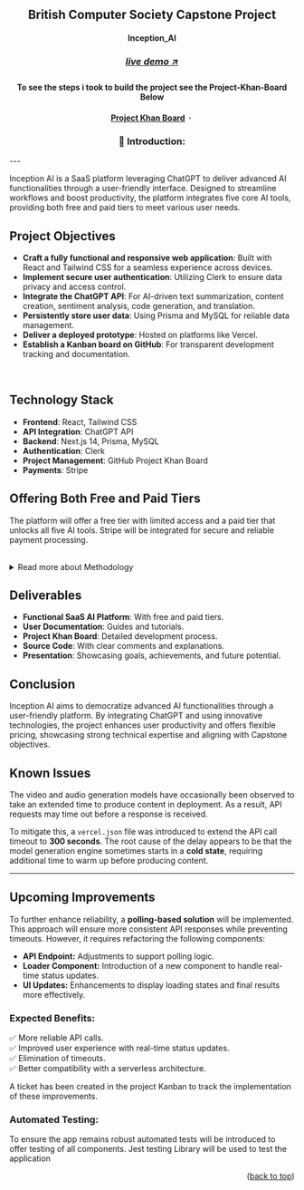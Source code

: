 <a name="readme-top"></a>

<!-- -------------------------------------------------------------------------- -->
<!-- HEADING STUFF  -->
<div>
<div align="center">
  <h2>British Computer Society Capstone Project</h2>
  <h4>Inception_AI<h4>
  <h3> 
    <a href='https://saa-s-ai-platform-with-chat-gpt-integration.vercel.app//' target='_blank'>
      <h5>live demo ↗</h5>
    </a>
  </h3>
  <p align="center">
    <h4>To see the steps i took to build the project see the Project-Khan-Board Below <h4>
    <a href="https://github.com/users/mutaremalcolm/projects/12/views/1">Project Khan Board</a>
    &nbsp;·&nbsp;
    <!-- <a href="https://github.com/yourusername/thymia-take-home/issues">Request Feature</a> -->
  </p>


<!-- -------------------------------------------------------------------------- -->

### 👋 Introduction:
</div>
---

Inception AI is a SaaS platform leveraging ChatGPT to deliver advanced AI functionalities through a user-friendly interface. Designed to streamline workflows and boost productivity, the platform integrates five core AI tools, providing both free and paid tiers to meet various user needs.

## Project Objectives

- **Craft a fully functional and responsive web application**: Built with React and Tailwind CSS for a seamless experience across devices.
- **Implement secure user authentication**: Utilizing Clerk to ensure data privacy and access control.
- **Integrate the ChatGPT API**: For AI-driven text summarization, content creation, sentiment analysis, code generation, and translation.
- **Persistently store user data**: Using Prisma and MySQL for reliable data management.
- **Deliver a deployed prototype**: Hosted on platforms like Vercel.
- **Establish a Kanban board on GitHub**: For transparent development tracking and documentation.


<br/>

## Technology Stack

- **Frontend**: React, Tailwind CSS
- **API Integration**: ChatGPT API
- **Backend**: Next.js 14, Prisma, MySQL
- **Authentication**: Clerk
- **Project Management**: GitHub Project Khan Board
- **Payments**: Stripe

## Offering Both Free and Paid Tiers

The platform will offer a free tier with limited access and a paid tier that unlocks all five AI tools. Stripe will be integrated for secure and reliable payment processing.

<br/>

<details>
  <summary>Read more about Methodology</summary>

## Methodology

An agile approach will guide the project with iterative sprints and user feedback:
- **Requirement Analysis**: Define user needs and functionalities.
- **Prototype Development**: Build a basic prototype for feedback.
- **API Integration**: Integrate ChatGPT API calls.
- **Authentication Implementation**: Secure user management with Clerk.
- **Data Persistence**: Set up Prisma and MySQL.
- **Testing and Refinement**: Thorough testing and feedback integration.
- **Deployment and Documentation**: Deploy the final prototype and prepare documentation.

</details>

## Deliverables

- **Functional SaaS AI Platform**: With free and paid tiers.
- **User Documentation**: Guides and tutorials.
- **Project Khan Board**: Detailed development process.
- **Source Code**: With clear comments and explanations.
- **Presentation**: Showcasing goals, achievements, and future potential.

## Conclusion

Inception AI aims to democratize advanced AI functionalities through a user-friendly platform. By integrating ChatGPT and using innovative technologies, the project enhances user productivity and offers flexible pricing, showcasing strong technical expertise and aligning with Capstone objectives.

## **Known Issues**  

The video and audio generation models have occasionally been observed to take an extended time to produce content in deployment. As a result, API requests may time out before a response is received.  

To mitigate this, a `vercel.json` file was introduced to extend the API call timeout to **300 seconds**. The root cause of the delay appears to be that the model generation engine sometimes starts in a **cold state**, requiring additional time to warm up before producing content.  

---

## **Upcoming Improvements**  

To further enhance reliability, a **polling-based solution** will be implemented. This approach will ensure more consistent API responses while preventing timeouts. However, it requires refactoring the following components:  

- **API Endpoint:** Adjustments to support polling logic.  
- **Loader Component:** Introduction of a new component to handle real-time status updates.  
- **UI Updates:** Enhancements to display loading states and final results more effectively.  

### **Expected Benefits:**  
✅ More reliable API calls.  
✅ Improved user experience with real-time status updates.  
✅ Elimination of timeouts.  
✅ Better compatibility with a serverless architecture.  

A ticket has been created in the project Kanban to track the implementation of these improvements.  

### **Automated Testing:** 

To ensure the app remains robust automated tests will be introduced to offer testing of all components.
Jest testing Library will be used to test the application


</div>

<!-- -------------------------------------------------------------------------- -->
<p align="right">(<a href="#readme-top">back to top</a>)</p>


